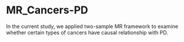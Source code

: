# MR_Cancers-PD
In the current study, we applied two-sample MR framework to examine whether certain types of cancers have causal relationship with PD.
